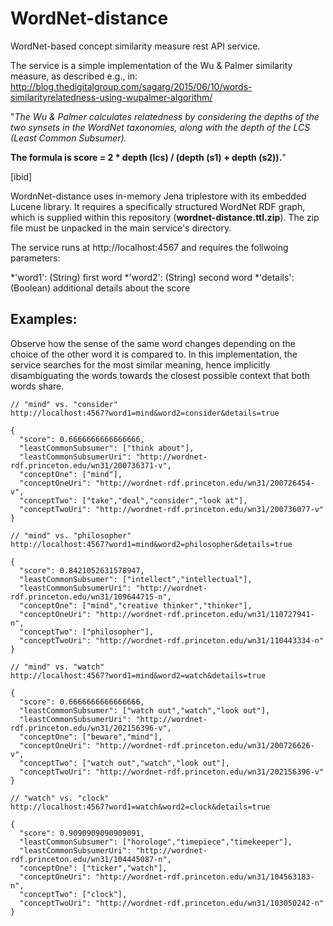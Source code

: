 # WordNet-distance
WordNet-based concept similarity measure rest API service.

The service is a simple implementation of the Wu & Palmer similarity measure, as described e.g., in: 
http://blog.thedigitalgroup.com/sagarg/2015/06/10/words-similarityrelatedness-using-wupalmer-algorithm/

"*The Wu & Palmer calculates relatedness by considering the depths of the two synsets in the WordNet taxonomies, along with the depth of the LCS (Least Common Subsumer).*

**The formula is score = 2 * depth (lcs) / (depth (s1) + depth (s2)).**"

[ibid]

WordnNet-distance uses in-memory Jena triplestore with its embedded Lucene library. It requires a specifically structured WordNet RDF graph, which is supplied within this repository (**wordnet-distance.ttl.zip**). The zip file must be unpacked in the main service's directory. 

The service runs at http://localhost:4567 and requires the follwoing parameters:

*'word1':	(String) first word
*'word2':	(String) second word
*'details':	(Boolean) additional details about the score


Examples:
------------------------------

Observe how the sense of the same word changes depending on the choice of the other word it is compared to. In this implementation, the service searches for the most similar meaning, hence implicitly disambiguating the words towards the closest possible context that both words share.

```
// "mind" vs. "consider"
http://localhost:4567?word1=mind&word2=consider&details=true

{
  "score": 0.6666666666666666,
  "leastCommonSubsumer": ["think about"],
  "leastCommonSubsumerUri": "http://wordnet-rdf.princeton.edu/wn31/200736371-v",
  "conceptOne": ["mind"],
  "conceptOneUri": "http://wordnet-rdf.princeton.edu/wn31/200726454-v",
  "conceptTwo": ["take","deal","consider","look at"],
  "conceptTwoUri": "http://wordnet-rdf.princeton.edu/wn31/200736077-v"
}

// "mind" vs. "philosopher"
http://localhost:4567?word1=mind&word2=philosopher&details=true

{
  "score": 0.8421052631578947,
  "leastCommonSubsumer": ["intellect","intellectual"],
  "leastCommonSubsumerUri": "http://wordnet-rdf.princeton.edu/wn31/109644715-n",
  "conceptOne": ["mind","creative thinker","thinker"],
  "conceptOneUri": "http://wordnet-rdf.princeton.edu/wn31/110727941-n",
  "conceptTwo": ["philosopher"],
  "conceptTwoUri": "http://wordnet-rdf.princeton.edu/wn31/110443334-n"
}

// "mind" vs. "watch"
http://localhost:4567?word1=mind&word2=watch&details=true

{
  "score": 0.6666666666666666,
  "leastCommonSubsumer": ["watch out","watch","look out"],
  "leastCommonSubsumerUri": "http://wordnet-rdf.princeton.edu/wn31/202156396-v",
  "conceptOne": ["beware","mind"],
  "conceptOneUri": "http://wordnet-rdf.princeton.edu/wn31/200726626-v",
  "conceptTwo": ["watch out","watch","look out"],
  "conceptTwoUri": "http://wordnet-rdf.princeton.edu/wn31/202156396-v"
}

// "watch" vs. "clock"
http://localhost:4567?word1=watch&word2=clock&details=true

{
  "score": 0.9090909090909091,
  "leastCommonSubsumer": ["horologe","timepiece","timekeeper"],
  "leastCommonSubsumerUri": "http://wordnet-rdf.princeton.edu/wn31/104445087-n",
  "conceptOne": ["ticker","watch"],
  "conceptOneUri": "http://wordnet-rdf.princeton.edu/wn31/104563183-n",
  "conceptTwo": ["clock"],
  "conceptTwoUri": "http://wordnet-rdf.princeton.edu/wn31/103050242-n"
}
```
